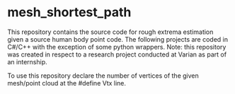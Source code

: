# mesh_shortest_path
This repository contains the source code for rough extrema estimation given a source human body point code. The following projects are coded in C#/C++ with the exception of some python wrappers. Note: this repository was created in respect to a research project conducted at Varian as part of an internship.

To use this repository declare the number of vertices of the given mesh/point cloud at the #define Vtx line. 
